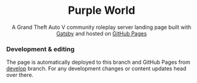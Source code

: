 <h1 align="center">
  Purple World
</h1>
<p align="center">
  A Grand Theft Auto V community roleplay server landing page built with <a href="https://www.gatsbyjs.org/" target="_blank">Gatsby</a> and hosted on <a href="https://pages.github.com/" target="_blank">GitHub Pages</a>
</p>

### Development & editing
The page is automatically deployed to this branch and GitHub Pages from [develop](https://github.com/purple-world/purple-world.github.io/tree/develop) branch. For any development changes or content updates head over there.
